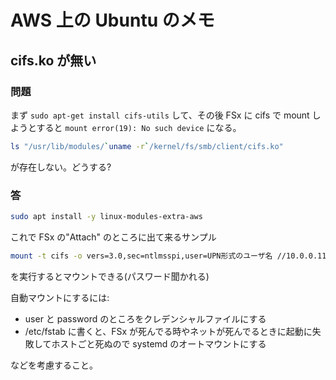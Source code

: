 # AWS 上の Ubuntu のメモ

## cifs.ko が無い

### 問題

まず `sudo apt-get install cifs-utils` して、その後
FSx に cifs で mount しようとすると
`mount error(19): No such device` になる。

```sh
ls "/usr/lib/modules/`uname -r`/kernel/fs/smb/client/cifs.ko"
```

が存在しない。どうする?

### 答

```sh
sudo apt install -y linux-modules-extra-aws
```

これで
FSx の"Attach" のところに出て来るサンプル

```sh
mount -t cifs -o vers=3.0,sec=ntlmsspi,user=UPN形式のユーザ名 //10.0.0.111/share /mnt/fsx
```

を実行するとマウントできる(パスワード聞かれる)

自動マウントにするには:

- user と password のところをクレデンシャルファイルにする
- /etc/fstab に書くと、FSx が死んでる時やネットが死んでるときに起動に失敗してホストごと死ぬので systemd のオートマウントにする

などを考慮すること。
